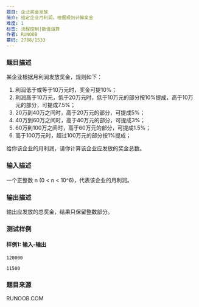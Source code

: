 ```yaml
---
题目: 企业奖金发放
简介: 给定企业月利润，根据规则计算奖金
难度: 1
标签: 流程控制|数值运算
作者: RUNOOB
慕码: 2788/1533
---
```


### 题目描述

某企业根据月利润发放奖金，规则如下：

1. 利润低于或等于10万元时，奖金可提10%；
2. 利润高于10万元，低于20万元时，低于10万元的部分按10%提成，高于10万元的部分，可提成7.5%；
3. 20万到40万之间时，高于20万元的部分，可提成5%；
4. 40万到60万之间时，高于40万元的部分，可提成3%；
5. 60万到100万之间时，高于60万元的部分，可提成1.5%；
6. 高于100万元时，超过100万元的部分按1%提成；

给你该企业的月利润，请你计算该企业应发放的奖金总数。

### 输入描述

一个正整数 n (0 < n < 10^6)，代表该企业的月利润。

### 输出描述

输出应发放的总奖金，结果只保留整数部分。

### 测试样例

#### 样例1: 输入-输出

```
120000
```

```
11500
```

### 题目来源

RUNOOB.COM